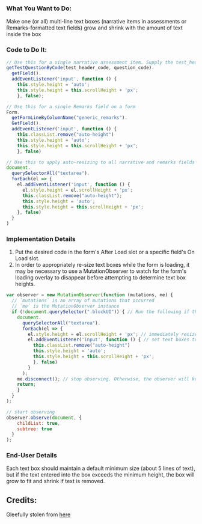 ### What You Want to Do:
Make one (or all) multi-line text boxes (narrative items in assessments or Remarks-formatted text fields) grow and shrink with the amount of text inside the box

### Code to Do It:
```javascript
// Use this for a single narrative assessment item. Supply the test_header_code and question_code from the specific test item.
getTestQuestionByCode(test_header_code, question_code).
  getField().
  addEventListener('input', function () {
    this.style.height = 'auto';
    this.style.height = this.scrollHeight + 'px';
    }, false);

// Use this for a single Remarks field on a form
Form.
  getFormLineByColumnName("generic_remarks").
  GetField().
  addEventListener('input', function () {
    this.classList.remove("auto-height")
    this.style.height = 'auto';
    this.style.height = this.scrollHeight + 'px';
    }, false)

// Use this to apply auto-resizing to all narrative and remarks fields on the form at once.
document.
  querySelectorAll("textarea").
  forEach(el => {
    el.addEventListener('input', function () {
      el.style.height = el.scrollHeight + 'px';
      this.classList.remove("auto-height");
      this.style.height = 'auto';
      this.style.height = this.scrollHeight + 'px';
    }, false)
  }
)
```

### Implementation Details
1. Put the desired code in the form's After Load slot or a specific field's On Load slot.
2. In order to appropriately re-size text boxes while the form is loading, it may be necessary to use a MutationObserver to watch for the form's loading overlay to disappear before attempting to determine text box heights.


```js
var observer = new MutationObserver(function (mutations, me) {
  // `mutations` is an array of mutations that occurred 
  // `me` is the MutationObserver instance 
  if (!document.querySelector(".blockUI")) { // Run the following if the form loading overlay is gone
    document.
      querySelectorAll("textarea").
      forEach(el => {
        el.style.height = el.scrollHeight + 'px'; // immediately resize text boxes
        el.addEventListener('input', function () { // set text boxes to adjust with changes
          this.classList.remove("auto-height")
          this.style.height = 'auto';
          this.style.height = this.scrollHeight + 'px';
          }, false)
        }
      );
    me.disconnect(); // stop observing. Otherwise, the observer will keep watching and executing infinitely
    return; 
    } 
  }
);

// start observing
observer.observe(document, {
    childList: true,
    subtree: true
  }
);
```
   
### End-User Details
Each text box should maintain a default minimum size (about 5 lines of text), but if the text entered into the box exceeds the minimum height, the box will grow to fit and shrink if text is removed.

## Credits:
Gleefully stolen from [here](https://www.geeksforgeeks.org/how-to-create-auto-resize-textarea-using-javascript-jquery/)
